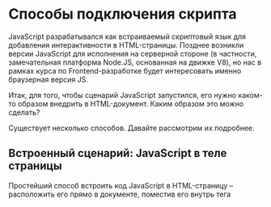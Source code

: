 # Способы подключения скрипта

JavaScript разрабатывался как встраиваемый скриптовый язык для добавления интерактивности в HTML-страницы. Позднее возникли версии JavaScript для исполнения на серверной стороне (в частности, замечательная платформа Node.JS, основанная на движке V8), но нас в рамках курса по Frontend-разработке будет интересовать именно браузерная версия JS.

Итак, для того, чтобы сценарий JavaScript запустился, его нужно каком-то образом внедрить в НТМL-документ. Каким образом это можно сделать?

Существует несколько способов. Давайте рассмотрим их подробнее.

## Встроенный сценарий: JavaScript в теле страницы

Простейший способ встроить код JavaScript в HTML-страницу – расположить его прямо в документе, поместив его внутрь тега <script>:

    <!DOCTYPE html>
        <html>
            <head>
                <meta charset="utf-8">
                <title>Название документа</title>
                <script>
                    // JavaScript-код непосредственно в разделе HEAD страницы
                    alert('Hello world!');
                </script>
            </head>
            <body>
                <script>
                    // JavaScript-код непосредственно в теле страницы
                    alert('Hello world!');
                </script>
            </body>
        </html>

Как видно из примера, тег <script> может находиться как в разделе <head> страницы, так и в разделе <body>. Конкретное местоположение тега никак не сказывается на работе кода JavaScript, помещенного внутри тега <script>.


## Внешний сценарий: JavaScript в отдельном файле

В HTML-документ можно также добавить код JavaScript, расположенный во внешнем файле. Сценарий, расположенный внутри внешнего файла, называется внешним. Подключение внешнего файла выполняется с помощью атрибута src тега <script> следующим образом:

    <!DOCTYPE html>
        <html>
            <head>
                <meta charset="utf-8">
                <title>Название документа</title>
                <script src="script.js"></script>
            </head>
            <body>
                <script src="script2.js"></script>
            </body>
        </html>

Очевидно, у нас должны быть предварительно созданы файлы с расширением .js (в данном примере –script.js и script2.js), которые и будут подгружены браузером в процессе открытия страницы. Внутри js-файла следует поместить непосредственно код JavaScript, при этом никакие дополнительные теги не используются. Например, файл script.js мог бы выглядеть так:

    // JavaScript-код в js-файле
    alert('Hello world!');

Важно помнить, что если вы указываете атрибут src тега <script>, то любой вложенный JS-код внутри этого тега будет проигнорирован:

    <script src="script2.js">
        // Этот alert никогда не сработает!
        alert('Hello world!');
    </script>


Использование подобных внешних сценариев даёт ряд преимуществ перед встроенными:

1. HTML-документы становятся проще для редактирования, так как из них можно убрать большие блоки JavaScript-кода и отделить структуру от поведения страницы
2. Если один и тот же JavaScript-код используется в нескольких HTML-документах, его лучше подключать в качестве внешнего сценария. Это намного облегчает поддержку и редактирование кода, так как при внесении изменений отпадает необходимость редактировать каждый HTML-документ в отдельности
3. Внешний сценарий загружается браузером всего один раз при первом посещении страницы. При переходена другие страницы сайта, использующие тот же файл сценария, он будет извлекаться из кэша браузера, что ускорит загрузку и обработку содержимого страницы

Хорошим стилем считается располагать сценарий (как внешний,так и встроенный) в конце HTML-документа, перед закрывающим тегом </body>. Такое расположение сценария позволяет браузеру загружать страницу быстрее, потому что в этом случае сначала загрузится контент страницы, а потом будет загружаться код сценария. В противном случае, браузер, встречая тег <script>, сначала загружает и выполняет его, и только затем продолжает построение страницы.

Впрочем, для внешних сценариев в актуальных версиях JavaScript реализованы специальные атрибуты defer и async для тега <script>. В частности, атрибут defer сообщает браузеру, что он должен продолжать обрабатывать страницу и загружать скрипт в фоновом режиме, а затем запустить этот скрипт, когда он загрузится:

    ...
    <body>
        <p>...содержимое перед скриптом...</p>
        <script defer src="script.js"></script>
        <!--отображается сразу же-->
        <p>...содержимое после скрипта...</p>
    </body>


## Java-Script в атрибуте события HTML-элемента

Чаще всего требуется, чтобы какой-то функционал (валидация введенных данных и т.д.) запускался при определенном событии, например, при нажатии кнопки отправки формы. Для этого мы можем прописать некий js-код непосредственно в теге HTML-документа: 

    <!DOCTYPE html>
        <html>
            <head>
                <script>function myFunction() {alert('Hello world!');}</script>
            </head>
            <body>
                <button type="button" onclick="myFunction()">Click me</button>
            </body>
        </html>
    
В этом примере функция JavaScript помещается в раздел <head> HTML-документа. При нажатии кнопки генерируется событие onclick, а непосредственно внутри тега <button> мы указываем js-код, который будет выполнен при наступлении этого события. В данном случае – вызов функции myFunction().


### Статьи по теме

[Внешние скрипты, порядок исполнения](https://learn.javascript.ru/external-script)
[Скрипты: async, defer](https://learn.javascript.ru/script-async-defer)
